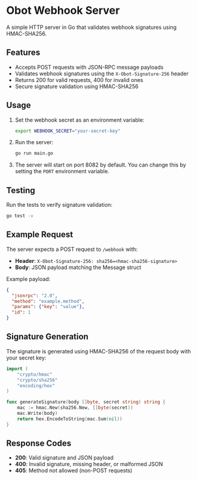 # Obot Webhook Server

A simple HTTP server in Go that validates webhook signatures using HMAC-SHA256.

## Features

- Accepts POST requests with JSON-RPC message payloads
- Validates webhook signatures using the `X-Obot-Signature-256` header
- Returns 200 for valid requests, 400 for invalid ones
- Secure signature validation using HMAC-SHA256

## Usage

1. Set the webhook secret as an environment variable:
   ```bash
   export WEBHOOK_SECRET="your-secret-key"
   ```

2. Run the server:
   ```bash
   go run main.go
   ```

3. The server will start on port 8082 by default. You can change this by setting the `PORT` environment variable.

## Testing

Run the tests to verify signature validation:
```bash
go test -v
```

## Example Request

The server expects a POST request to `/webhook` with:

- **Header**: `X-Obot-Signature-256: sha256=<hmac-sha256-signature>`
- **Body**: JSON payload matching the Message struct

Example payload:
```json
{
  "jsonrpc": "2.0",
  "method": "example.method",
  "params": {"key": "value"},
  "id": 1
}
```

## Signature Generation

The signature is generated using HMAC-SHA256 of the request body with your secret key:

```go
import (
    "crypto/hmac"
    "crypto/sha256"
    "encoding/hex"
)

func generateSignature(body []byte, secret string) string {
    mac := hmac.New(sha256.New, []byte(secret))
    mac.Write(body)
    return hex.EncodeToString(mac.Sum(nil))
}
```

## Response Codes

- **200**: Valid signature and JSON payload
- **400**: Invalid signature, missing header, or malformed JSON
- **405**: Method not allowed (non-POST requests)
